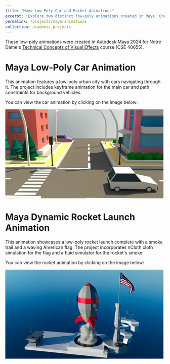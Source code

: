 ```yaml
---
title: "Maya Low-Poly Car and Rocket Animations"
excerpt: "Explore two distinct low-poly animations created in Maya. One features an urban city with cars, and the other showcases a dynamic rocket launch.<br><a href='https://youtu.be/hP1KAbyu5sE?si=9tbQctQmZQFwYepB'><img src='/images/maya_cars.png'></a>"
permalink: /projects/maya-animations
collection: academic-projects
---
```


These low-poly animations were created in Autodesk Maya 2024 for Notre Dame's [Technical Concepts of Visual Effects](https://vfx.cse.nd.edu/vfx/) course (CSE 40655).

# Maya Low-Poly Car Animation
This animation features a low-poly urban city with cars navigating through it. The project includes keyframe animation for the main car and path constraints for background vehicles.

You can view the car animation by clicking on the image below:

<a href='https://youtu.be/hP1KAbyu5sE?si=9tbQctQmZQFwYepB'><img src='/images/maya_cars.png'></a>

# Maya Dynamic Rocket Launch Animation
This animation showcases a low-poly rocket launch complete with a smoke trail and a waving American flag. The project incorporates nCloth cloth simulation for the flag and a fluid simulator for the rocket's smoke.

You can view the rocket animation by clicking on the image below:

<a href='https://youtu.be/uNtrgu7-Dfg?si=4dKrNfTPGG-m4de2'><img src='/images/maya_rocket.png'></a>